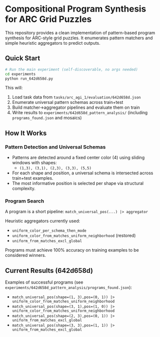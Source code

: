 # Compositional Program Synthesis for ARC Grid Puzzles

This repository provides a clean implementation of pattern-based program synthesis for ARC-style grid puzzles. It enumerates pattern matchers and simple heuristic aggregators to predict outputs.

## Quick Start

```bash
# Run the main experiment (self-discoverable, no args needed)
cd experiments
python run_642d658d.py
```

This will:
1. Load task data from `tasks/arc_agi_1/evaluation/642d658d.json`
2. Enumerate universal pattern schemas across train+test
3. Build matcher→aggregator pipelines and evaluate them on train
4. Write results to `experiments/642d658d_pattern_analysis/` (including `programs_found.json` and mosaics)

## How It Works

### Pattern Detection and Universal Schemas
- Patterns are detected around a fixed center color (4) using sliding windows with shapes:
  - `(1,3), (3,1), (2,3), (3,3), (5,5)`
- For each shape and position, a universal schema is intersected across train+test examples.
- The most informative position is selected per shape via structural complexity.

### Program Search
A program is a short pipeline: `match_universal_pos(...) |> aggregator`

Heuristic aggregators currently used:
- `uniform_color_per_schema_then_mode`
- `uniform_color_from_matches_uniform_neighborhood` (restored)
- `uniform_from_matches_excl_global`

Programs must achieve 100% accuracy on training examples to be considered winners.

## Current Results (642d658d)

Examples of successful programs (see `experiments/642d658d_pattern_analysis/programs_found.json`):
- `match_universal_pos(shape=(1, 3),pos=(0, 1)) |> uniform_color_from_matches_uniform_neighborhood`
- `match_universal_pos(shape=(3, 1),pos=(1, 0)) |> uniform_color_from_matches_uniform_neighborhood`
- `match_universal_pos(shape=(2, 3),pos=(0, 1)) |> uniform_from_matches_excl_global`
- `match_universal_pos(shape=(3, 3),pos=(1, 1)) |> uniform_from_matches_excl_global`
